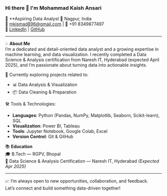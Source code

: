 
### Hi there 👋 I'm Mohammad Kaish Ansari

🎯 **Aspiring Data Analyst
📍 Nagpur, India  
📧 mkismad896@gmail.com | 📱 +91 8349877497  
🔗 [LinkedIn](https://linkedin.com/in/mohammad-kaish-ansari-868998338/) | [GitHub](https://github.com/mohammad-kaish03)

---

💡 **About Me**  
I’m a dedicated and detail-oriented data analyst and a growing expertise in machine learning, and data visualization. I recently completed a Data Science & Analysis certification from Naresh IT, Hyderabad (expected April 2025), and I’m passionate about turning data into actionable insights.

🚀 Currently exploring projects related to:
- 📊 Data Analysis & Visualization
- 📦 Data Cleaning & Preparation

🛠️ Tools & Technologies:
- **Languages**: Python (Pandas, NumPy, Matplotlib, Seaborn, Scikit-learn), SQL
- **Visualization**: Power BI, Tableau
- **Tools**: Jupyter Notebook, Google Colab, Excel
- **Version Control**: Git & GitHub

📚 **Education**  
🎓 B.Tech — RGPV, Bhopal  
📘 Data Science & Analysis Certification — Naresh IT, Hyderabad *(Expected Apr 2025)*

---

📈 I’m always open to new opportunities, collaboration, and feedback.  
Let’s connect and build something data-driven together!

